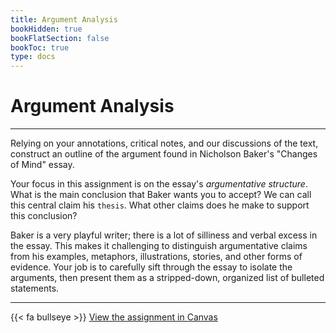 ```yaml
---
title: Argument Analysis
bookHidden: true
bookFlatSection: false
bookToc: true
type: docs
---
```



# Argument Analysis 

---

Relying on your annotations, critical notes, and our discussions of the text, construct an outline of the argument found in Nicholson Baker's "Changes of Mind" essay.

Your focus in this assignment is on the essay's *argumentative structure*. What is the main conclusion that Baker wants you to accept? We can call this central claim his `thesis`. What other claims does he make to support this conclusion?

Baker is a very playful writer; there is a lot of silliness and verbal excess in the essay. This makes it challenging to distinguish argumentative claims from his examples, metaphors, illustrations, stories, and other forms of evidence. Your job is to carefully sift through the essay to isolate the arguments, then present them as a stripped-down, organized list of bulleted statements. 

---

{{< fa bullseye >}} [View the assignment in Canvas](https://canvas.dartmouth.edu)

<!---

## Key terms in the analysis of arguments

- **Thesis**: An idea, stated as an assertion, that is the organizing focus of a piece of writing.
- **Claim**: An idea, stated as an assertion, that provides support to the thesis.
- **Reason**: An idea that functions as support another idea. It answers the question "Why?"
- **Evidence**: Things that serve as support for reasons and claims: facts, testimony, statistics, stories, examples, etc.

--->
